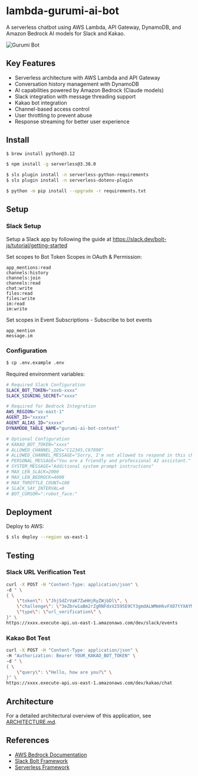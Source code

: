 # lambda-gurumi-ai-bot

A serverless chatbot using AWS Lambda, API Gateway, DynamoDB, and Amazon Bedrock AI models for Slack and Kakao.

![Gurumi Bot](images/gurumi-bot.png)

## Key Features

- Serverless architecture with AWS Lambda and API Gateway
- Conversation history management with DynamoDB
- AI capabilities powered by Amazon Bedrock (Claude models)
- Slack integration with message threading support
- Kakao bot integration
- Channel-based access control
- User throttling to prevent abuse
- Response streaming for better user experience

## Install

```bash
$ brew install python@3.12

$ npm install -g serverless@3.38.0

$ sls plugin install -n serverless-python-requirements
$ sls plugin install -n serverless-dotenv-plugin

$ python -m pip install --upgrade -r requirements.txt
```

## Setup

### Slack Setup

Setup a Slack app by following the guide at https://slack.dev/bolt-js/tutorial/getting-started

Set scopes to Bot Token Scopes in OAuth & Permission:

```
app_mentions:read
channels:history
channels:join
channels:read
chat:write
files:read
files:write
im:read
im:write
```

Set scopes in Event Subscriptions - Subscribe to bot events

```
app_mention
message.im
```

### Configuration

```bash
$ cp .env.example .env
```

Required environment variables:

```bash
# Required Slack Configuration
SLACK_BOT_TOKEN="xoxb-xxxx"
SLACK_SIGNING_SECRET="xxxx"

# Required for Bedrock Integration
AWS_REGION="us-east-1"
AGENT_ID="xxxxx"
AGENT_ALIAS_ID="xxxxx"
DYNAMODB_TABLE_NAME="gurumi-ai-bot-context"

# Optional Configuration
# KAKAO_BOT_TOKEN="xxxx"
# ALLOWED_CHANNEL_IDS="C12345,C67890"
# ALLOWED_CHANNEL_MESSAGE="Sorry, I'm not allowed to respond in this channel."
# PERSONAL_MESSAGE="You are a friendly and professional AI assistant."
# SYSTEM_MESSAGE="Additional system prompt instructions"
# MAX_LEN_SLACK=2000
# MAX_LEN_BEDROCK=4000
# MAX_THROTTLE_COUNT=100
# SLACK_SAY_INTERVAL=0
# BOT_CURSOR=":robot_face:"
```

## Deployment

Deploy to AWS:

```bash
$ sls deploy --region us-east-1
```

## Testing

### Slack URL Verification Test

```bash
curl -X POST -H "Content-Type: application/json" \
-d " \
{ \
    \"token\": \"Jhj5dZrVaK7ZwHHjRyZWjbDl\", \
    \"challenge\": \"3eZbrw1aBm2rZgRNFdxV2595E9CY3gmdALWMmHkvFXO7tYXAYM8P\", \
    \"type\": \"url_verification\" \
}" \
https://xxxx.execute-api.us-east-1.amazonaws.com/dev/slack/events
```

### Kakao Bot Test

```bash
curl -X POST -H "Content-Type: application/json" \
-H "Authorization: Bearer YOUR_KAKAO_BOT_TOKEN" \
-d " \
{ \
    \"query\": \"Hello, how are you?\" \
}" \
https://xxxx.execute-api.us-east-1.amazonaws.com/dev/kakao/chat
```

## Architecture

For a detailed architectural overview of this application, see [ARCHITECTURE.md](ARCHITECTURE.md).

## References

* [AWS Bedrock Documentation](https://docs.aws.amazon.com/bedrock/)
* [Slack Bolt Framework](https://slack.dev/bolt-js/)
* [Serverless Framework](https://www.serverless.com/)

